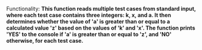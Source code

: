 Functionality: **This function reads multiple test cases from standard input, where each test case contains three integers: k, x, and a. It then determines whether the value of 'a' is greater than or equal to a calculated value 'z' based on the values of 'k' and 'x'. The function prints 'YES' to the console if 'a' is greater than or equal to 'z', and 'NO' otherwise, for each test case.**